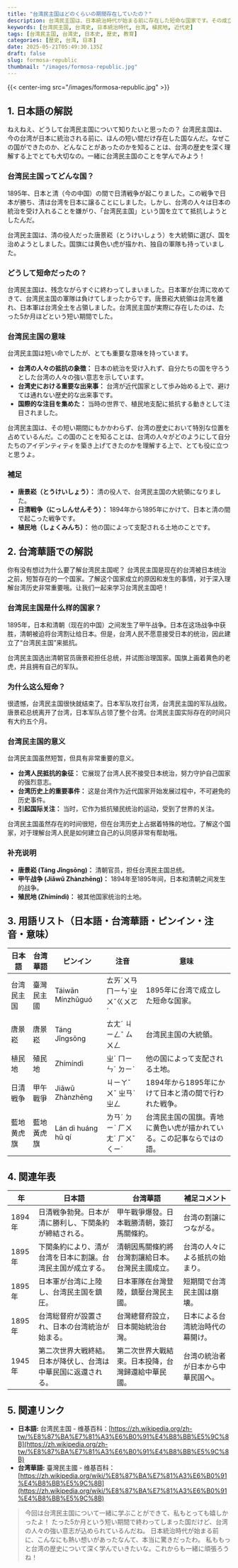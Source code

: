 ```yaml
---
title: "台湾民主国はどのくらいの期間存在していたの？"
description: 台湾民主国は、日本統治時代が始まる前に存在した短命な国家です。その成立と終焉、歴史的意義をやさしい日本語で解説します。
keywords: [台湾民主国, 台湾史, 日本統治時代, 台湾, 植民地, 近代史]
tags: [台湾民主国, 台湾史, 日本史, 歴史, 教育]
categories: [歴史, 台湾, 日本]
date: 2025-05-21T05:49:30.135Z
draft: false
slug: formosa-republic
thumbnail: "/images/formosa-republic.jpg"
---
```


{{< center-img src="/images/formosa-republic.jpg" >}}

## 1. 日本語の解説

ねえねえ、どうして台湾民主国について知りたいと思ったの？ 台湾民主国は、今の台湾が日本に統治される前に、ほんの短い間だけ存在した国なんだ。なぜこの国ができたのか、どんなことがあったのかを知ることは、台湾の歴史を深く理解する上でとても大切なの。一緒に台湾民主国のことを学んでみよう！

### 台湾民主国ってどんな国？

1895年、日本と清（今の中国）の間で日清戦争が起こりました。この戦争で日本が勝ち、清は台湾を日本に譲ることにしました。しかし、台湾の人々は日本の統治を受け入れることを嫌がり、「台湾民主国」という国を立てて抵抗しようとしたんだ。

台湾民主国は、清の役人だった唐景崧（とうけいしょう）を大統領に選び、国を治めようとしました。国旗には黄色い虎が描かれ、独自の軍隊も持っていました。

### どうして短命だったの？

台湾民主国は、残念ながらすぐに終わってしまいました。日本軍が台湾に攻めてきて、台湾民主国の軍隊は負けてしまったからです。唐景崧大統領は台湾を離れ、日本軍は台湾全土を占領しました。台湾民主国が実際に存在したのは、たった5か月ほどという短い期間でした。

### 台湾民主国の意味

台湾民主国は短い命でしたが、とても重要な意味を持っています。

*   **台湾の人々の抵抗の象徴：** 日本の統治を受け入れず、自分たちの国を守ろうとした台湾の人々の強い意志を示しています。
*   **台湾史における重要な出来事：** 台湾が近代国家として歩み始める上で、避けては通れない歴史的な出来事です。
*   **国際的な注目を集めた：** 当時の世界で、植民地支配に抵抗する動きとして注目されました。

台湾民主国は、その短い期間にもかかわらず、台湾の歴史において特別な位置を占めているんだ。この国のことを知ることは、台湾の人々がどのようにして自分たちのアイデンティティを築き上げてきたのかを理解する上で、とても役に立つと思うよ。

### 補足

*   **唐景崧（とうけいしょう）：** 清の役人で、台湾民主国の大統領になりました。
*   **日清戦争（にっしんせんそう）：** 1894年から1895年にかけて、日本と清の間で起こった戦争です。
*   **植民地（しょくみんち）：** 他の国によって支配される土地のことです。

## 2. 台湾華語での解説

你有没有想过为什么要了解台湾民主国呢？ 台湾民主国是现在的台湾被日本统治之前，短暂存在的一个国家。了解这个国家成立的原因和发生的事情，对于深入理解台湾历史非常重要哦。让我们一起来学习台湾民主国吧！

### 台湾民主国是什么样的国家？

1895年，日本和清朝（现在的中国）之间发生了甲午战争。日本在这场战争中获胜，清朝被迫将台湾割让给日本。但是，台湾人民不愿意接受日本的统治，因此建立了“台湾民主国”来抵抗。

台湾民主国选出清朝官员唐景崧担任总统，并试图治理国家。国旗上画着黄色的老虎，并且拥有自己的军队。

### 为什么这么短命？

很遗憾，台湾民主国很快就结束了。日本军队攻打台湾，台湾民主国的军队战败。唐景崧总统离开了台湾，日本军队占领了整个台湾。台湾民主国实际存在的时间只有大约五个月。

### 台湾民主国的意义

台湾民主国虽然短暂，但具有非常重要的意义。

*   **台湾人民抵抗的象征：** 它展现了台湾人民不接受日本统治，努力守护自己国家的强烈意志。
*   **台湾历史上的重要事件：** 这是台湾作为近代国家开始发展过程中，不可避免的历史事件。
*   **引起国际关注：** 当时，它作为抵抗殖民统治的运动，受到了世界的关注。

台湾民主国虽然存在的时间很短，但在台湾历史上占据着特殊的地位。了解这个国家，对于理解台湾人民是如何建立自己的认同感非常有帮助哦。

### 补充说明

*   **唐景崧 (Táng Jǐngsōng)：** 清朝官员，担任台湾民主国总统。
*   **甲午战争 (Jiǎwǔ Zhànzhēng)：** 1894年至1895年间，日本和清朝之间发生的战争。
*   **殖民地 (Zhímíndì)：** 被其他国家统治的土地。

## 3. 用語リスト（日本語・台湾華語・ピンイン・注音・意味）

| 日本語     | 台湾華語      | ピンイン      | 注音     | 意味                                                                    |
| -------- | --------- | --------- | ------ | --------------------------------------------------------------------- |
| 台湾民主国   | 臺灣民主國    | Táiwān Mínzhǔguó | ㄊㄞˊㄨㄢ ㄇㄧㄣˊㄓㄨˇㄍㄨㄛˊ | 1895年に台湾で成立した短命な国家。                                                        |
| 唐景崧     | 唐景崧      | Táng Jǐngsōng | ㄊㄤˊ ㄐㄧㄥˇ ㄙㄨㄥ  | 台湾民主国の大統領。                                                               |
| 植民地     | 殖民地      | Zhímíndì    | ㄓˊ ㄇㄧㄣˊ ㄉㄧˋ   | 他の国によって支配される土地。                                                            |
| 日清戦争   | 甲午戰爭      | Jiǎwǔ Zhànzhēng | ㄐㄧㄚˇ ㄨˇ ㄓㄢˋ ㄓㄥ  | 1894年から1895年にかけて日本と清の間で行われた戦争。                                               |
| 藍地黄虎旗 | 藍地黃虎旗     | Lán dì huáng hǔ qí | ㄌㄢˊ ㄉㄧˋ ㄏㄨㄤˊ ㄏㄨˇ ㄑㄧˊ | 台湾民主国の国旗。青地に黄色い虎が描かれている。この記事ならではの語。                                     |

## 4. 関連年表

| 年     | 日本語                                                              | 台湾華語                                                              | 補足コメント                                                                               |
| ----- | ------------------------------------------------------------------ | ------------------------------------------------------------------ | ------------------------------------------------------------------------------------- |
| 1894年 | 日清戦争勃発。日本が清に勝利し、下関条約が締結される。                                                | 甲午戰爭爆發。日本戰勝清朝，簽訂馬關條約。                                                | 台湾の割譲につながる。                                                                             |
| 1895年 | 下関条約により、清が台湾を日本に割譲。台湾民主国が成立する。                                                  | 清朝因馬關條約將台灣割讓給日本。台灣民主國成立。                                                  | 台湾の人々による抵抗の始まり。                                                                          |
| 1895年 | 日本軍が台湾に上陸し、台湾民主国を鎮圧。                                                           | 日本軍隊在台灣登陸，鎮壓台灣民主國。                                                           | 短期間で台湾民主国は崩壊。                                                                              |
| 1895年 | 台湾総督府が設置され、日本の台湾統治が始まる。                                                      | 台灣總督府設立，日本開始統治台灣。                                                      | 日本による台湾統治時代の幕開け。                                                                          |
| 1945年 | 第二次世界大戦終結。日本が降伏し、台湾は中華民国に返還される。                                                   | 第二次世界大戰結束。日本投降，台灣歸還給中華民國。                                                   | 台湾の統治者が日本から中華民国へ。                                                                          |

## 5. 関連リンク

*   **日本語:** 台湾民主国 - 维基百科：[https://zh.wikipedia.org/zh-tw/%E8%87%BA%E7%81%A3%E6%B0%91%E4%B8%BB%E5%9C%8B](https://zh.wikipedia.org/zh-tw/%E8%87%BA%E7%81%A3%E6%B0%91%E4%B8%BB%E5%9C%8B)
*   **台湾華語:** 臺灣民主國 - 维基百科：[https://zh.wikipedia.org/wiki/%E8%87%BA%E7%81%A3%E6%B0%91%E4%B8%BB%E5%9C%8B](https://zh.wikipedia.org/wiki/%E8%87%BA%E7%81%A3%E6%B0%91%E4%B8%BB%E5%9C%8B)

> 今回は台湾民主国について一緒に学ぶことができて、私もとっても嬉しかったよ！ たった5か月という短い期間で終わってしまった国だけど、台湾の人々の強い意志が込められているんだね。 日本統治時代が始まる前に、こんなにも熱い想いがあったなんて、本当に驚きだったわ。 私ももっと台湾の歴史について深く学んでいきたいな。これからも一緒に頑張ろうね！